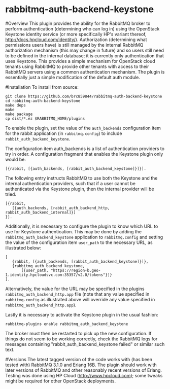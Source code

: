rabbitmq-auth-backend-keystone
==============================

#Overview
This plugin provides the ability for the RabbitMQ broker to perform authentication (determining who can log in) using the OpenStack Keystone identity service (or more specifically HP's variant thereof, http://docs.hpcloud.com/identity/). Authorization (determining what permissions users have) is still managed by the internal RabbitMQ authorization mechanism (this may change in future) and so users still need to be defined in the internal database; it is currently only authentication that uses Keystone.
This provides a simple mechanism for OpenStack cloud tenants using RabbitMQ to provide other tenants with access to their RabbitMQ servers using a common authentication mechanism.
The plugin is essentially just a simple modification of the default auth module.

#Installation
To install from source:

    git clone https://github.com/brc859844/rabbitmq-auth-backend-keystone
    cd rabbitmq-auth-backend-keystone
    make deps
    make
    make package
    cp dist/*.ez $RABBITMQ_HOME/plugins
    
To enable the plugin, set the value of the `auth_backends` configuration item for the rabbit application (in `rabbitmq.config`) to include `rabbit_auth_backend_keystone`. 

The configuration item auth_backends is a list of authentication providers to try in order. A configuration fragment that enables the Keystone plugin only would be:

    [{rabbit, [{auth_backends, [rabbit_auth_backend_keystone]}]}].
    
The following entry instructs RabbitMQ to use both the Keystone and the internal authentication providers, such that if a user cannot be authenticated via the Keystone plugin, then the internal provider will be tried.

    [{rabbit,
       [{auth_backends, [rabbit_auth_backend_http, rabbit_auth_backend_internal]}]
    }].
    
Additionally, it is necessary to configure the plugin to know which URL to use for Keystone authentication. This may be done by adding the `rabbitmq_auth_backend_keystone` application to `rabbitmq.config` and setting the value of the configuration item `user_path` to the necessary URL, as illustrated below:

    [
       {rabbit, [{auth_backends, [rabbit_auth_backend_keystone]}]},
       {rabbitmq_auth_backend_keystone,
           [{user_path, "https://region-b.geo-1.identity.hpcloudsvc.com:35357/v2.0/tokens"}]}
    ].
    
Alternatively, the value for the URL may be specified in the plugins `rabbitmq_auth_backend_http.app` file (note that any value specified in `rabbitmq.config` as illustrated above will override any value specified in `rabbitmq_auth_backend_http.app`).

Lastly it is necessary to activate the Keystone plugin in the usual fashion:

    rabbitmq-plugins enable rabbitmq_auth_backend_keystone
    
The broker must then be restarted to pick up the new configuration. If things do not seem to be working correctly, check the RabbitMQ logs for messages containing "rabbit_auth_backend_keystone failed" or similar such text.

#Versions
The latest tagged version of the code works with (has been tested with) RabbitMQ 3.1.0 and Erlang 16B. The plugin should work with later versions of RabbitMQ and other reasonably recent versions of Erlang. Testing was done using HP Cloud (http://www.hpcloud.com); some tweaks might be required for other OpenStack deployments.

